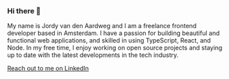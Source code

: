 ### Hi there 👋

My name is Jordy van den Aardweg and I am a freelance frontend developer based in Amsterdam. 
I have a passion for building beautiful and functional web applications, and skilled in using TypeScript, React, and Node. 
In my free time, I enjoy working on open source projects and staying up to date with the latest developments in the tech industry.

[Reach out to me on LinkedIn](https://www.linkedin.com/in/jvandenaardweg/)